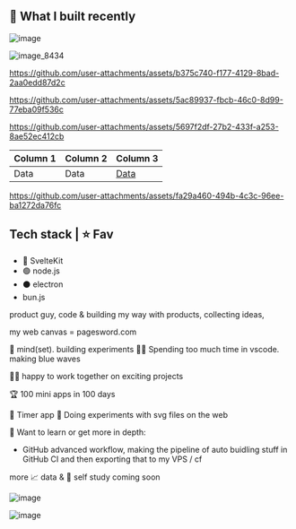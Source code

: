 ## 🎥 What I built recently

![image](https://github.com/user-attachments/assets/beb26ef2-5241-4cad-a07f-c3d07cbc56d5)

![image_8434](https://github.com/user-attachments/assets/7a9c81af-bd38-40c8-86c4-7b39b25d7e3b)

https://github.com/user-attachments/assets/b375c740-f177-4129-8bad-2aa0edd87d2c

https://github.com/user-attachments/assets/5ac89937-fbcb-46c0-8d99-77eba09f536c

https://github.com/user-attachments/assets/5697f2df-27b2-433f-a253-8ae52ec412cb

| Column 1 | Column 2 | Column 3 |
|----------|----------|----------|
| Data     | Data     | [Data](https://github.com/user-attachments/assets/fa29a460-494b-4c3c-96ee-ba1272da76fc)     |


https://github.com/user-attachments/assets/fa29a460-494b-4c3c-96ee-ba1272da76fc



## Tech stack | ⭐ Fav

- 🧡 SvelteKit
- 🟢 node.js
- ⚫ electron
- bun.js

product guy, code & building my way with products, collecting ideas, 

my web canvas = pagesword.com

🧠 mind(set). building experiments 👨‍💻 Spending too much time in vscode. making blue waves






👨‍💻 happy to work together on exciting projects



🏆 100 mini apps in 100 days




🔹 Timer app
🔹 Doing experiments with svg files on the web




📘 Want to learn or get more in depth:
- GitHub advanced workflow, making the pipeline of auto buidling stuff in GitHub CI and then exporting that to my VPS / cf





more 📈 data & 🧠 self study coming soon



![image](https://github.com/user-attachments/assets/cf1d070d-df2e-43f8-8458-26c90823a6a5)

![image](https://github.com/user-attachments/assets/aea42aab-24b8-4e57-affc-0dafb23aa583)


